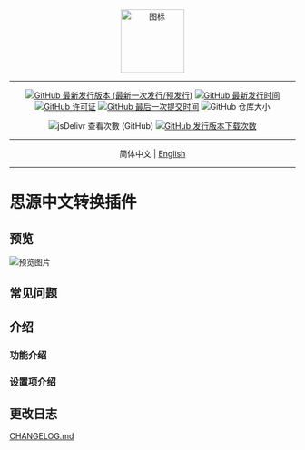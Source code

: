 <div align="center">
<img alt="图标" src="https://cdn.jsdelivr.net/gh/Zuoqiu-Yingyi/siyuan-plugin-openCC/public/icon.png" style="width: 8em; height: 8em;">

---
[![GitHub 最新发行版本 (最新一次发行/预发行)](https://img.shields.io/github/v/release/Zuoqiu-Yingyi/siyuan-plugin-openCC?include_prereleases)](https://github.com/Zuoqiu-Yingyi/siyuan-plugin-openCC/releases/latest)
[![GitHub 最新发行时间](https://img.shields.io/github/release-date/Zuoqiu-Yingyi/siyuan-plugin-openCC)](https://github.com/Zuoqiu-Yingyi/siyuan-plugin-openCC/releases/latest)
[![GitHub 许可证](https://img.shields.io/github/license/Zuoqiu-Yingyi/siyuan-plugin-openCC)](https://github.com/Zuoqiu-Yingyi/siyuan-plugin-openCC/blob/main/LICENSE)
[![GitHub 最后一次提交时间](https://img.shields.io/github/last-commit/Zuoqiu-Yingyi/siyuan-plugin-openCC)](https://github.com/Zuoqiu-Yingyi/siyuan-plugin-openCC/commits/main)
![GitHub 仓库大小](https://img.shields.io/github/repo-size/Zuoqiu-Yingyi/siyuan-plugin-openCC)
<!-- ![查看次数](https://hits.b3log.org/Zuoqiu-Yingyi/siyuan-plugin-openCC.svg) -->
![jsDelivr 查看次數 (GitHub)](https://img.shields.io/jsdelivr/gh/hy/Zuoqiu-Yingyi/siyuan-packages-openCC)
[![GitHub 发行版本下载次数](https://img.shields.io/github/downloads/Zuoqiu-Yingyi/siyuan-plugin-openCC/total)](https://github.com/Zuoqiu-Yingyi/siyuan-plugin-openCC/releases)

---
简体中文 \| [English](./README.md)

---
</div>

# 思源中文转换插件

## 预览

![预览图片](https://cdn.jsdelivr.net/gh/Zuoqiu-Yingyi/siyuan-plugin-openCC/public/preview.png)

## 常见问题

## 介绍

### 功能介绍

### 设置项介绍

## 更改日志

[CHANGELOG.md](https://github.com/Zuoqiu-Yingyi/siyuan-plugin-openCC/blob/main/CHANGELOG.md)

